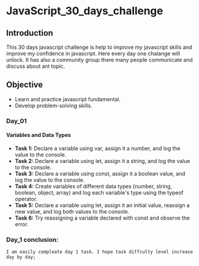 # JavaScript_30_days_challenge
## Introduction
This 30 days javascript challenge is help to improve my javascript skills and improve my confidence in javascript. Here every day one chalange will unlock. It has also a community group there many people communicate and discuss about ant topic.

## Objective
  * Learn and practice javascript fundamental.
  * Develop problem-solving skills.

### Day_01
  #### Variables and Data Types
  * **Task 1:** Declare a variable using var, assign it a number, and log the value to the console.
  * **Task 2:** Declare a variable using let, assign it a string, and log the value to the console.
  * **Task 3:** Declare a variable using const, assign it a boolean value, and log the value to the console.
  * **Task 4:** Create variables of different data types (number, string, boolean, object, array) and log each variable's type using the typeof operator.
  * **Task 5:** Declare a variable using let, assign it an initial value, reassign a new value, and log both values to the console.
  * **Task 6:** Try reassigning a variable declared with const and observe the error.

### Day_1 conclusion:
    I am easily compleate day 1 task. I hope task diffculty level increase day by day;
